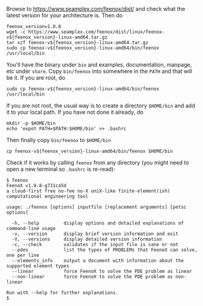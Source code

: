 Browse to <https://www.seamplex.com/feenox/dist/> and check what the latest version for your architecture is. Then do

```terminal
feenox_version=1.0.8
wget -c https://www.seamplex.com/feenox/dist/linux/feenox-v${feenox_version}-linux-amd64.tar.gz
tar xzf feenox-v${feenox_version}-linux-amd64.tar.gz
sudo cp feenox-v${feenox_version}-linux-amd64/bin/feenox /usr/local/bin
```

You'll have the binary under `bin` and examples, documentation, manpage, etc under `share`. Copy `bin/feenox` into somewhere in the `PATH` and that will be it. If you are root, do

```terminal
sudo cp feenox-v${feenox_version}-linux-amd64/bin/feenox /usr/local/bin
```

If you are not root, the usual way is to create a directory `$HOME/bin` and add it to your local path. If you have not done it already, do

```terminal
mkdir -p $HOME/bin
echo 'expot PATH=$PATH:$HOME/bin' >> .bashrc
```

Then finally copy `bin/feenox` to `$HOME/bin`

```terminal
cp feenox-v${feenox_version}-linux-amd64/bin/feenox $HOME/bin
```

Check if it works by calling `feenox` from any directory (you might need to open a new terminal so `.bashrc` is re-read):

```terminal
$ feenox
FeenoX v1.0.8-g731ca5d 
a cloud-first free no-fee no-X uniX-like finite-element(ish) computational engineering tool

usage: ./feenox [options] inputfile [replacement arguments] [petsc options]

  -h, --help         display options and detailed explanations of command-line usage
  -v, --version      display brief version information and exit
  -V, --versions     display detailed version information
  -c, --check        validates if the input file is sane or not
  --pdes             list the types of PROBLEMs that FeenoX can solve, one per line
  --elements_info    output a document with information about the supported element types
  --linear           force FeenoX to solve the PDE problem as linear
  --non-linear       force FeenoX to solve the PDE problem as non-linear

Run with --help for further explanations.
$ 
```
